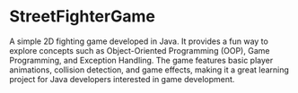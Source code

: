 # StreetFighterGame
 A simple 2D fighting game developed in Java. It provides a fun way to explore concepts such as Object-Oriented Programming (OOP), Game Programming, and Exception Handling. The game features basic player animations, collision detection, and game effects, making it a great learning project for Java developers interested in game development.
